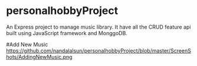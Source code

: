 # personalhobbyProject
An Express project to manage music library. It have all the CRUD feature api built using JavaScript framework and MonggoDB. 


#Add New Music
https://github.com/nandalalsun/personalhobbyProject/blob/master/ScreenShots/AddingNewMusic.png
